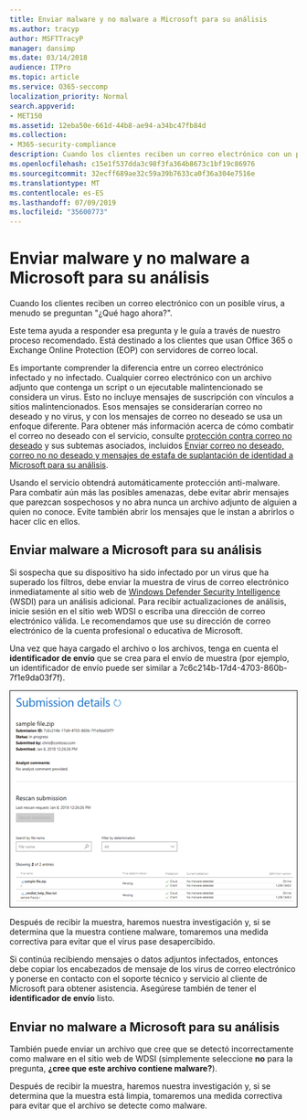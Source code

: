 ```yaml
---
title: Enviar malware y no malware a Microsoft para su análisis
ms.author: tracyp
author: MSFTTracyP
manager: dansimp
ms.date: 03/14/2018
audience: ITPro
ms.topic: article
ms.service: O365-seccomp
localization_priority: Normal
search.appverid:
- MET150
ms.assetid: 12eba50e-661d-44b8-ae94-a34bc47fb84d
ms.collection:
- M365-security-compliance
description: Cuando los clientes reciben un correo electrónico con un posible virus, a menudo askWhat hago ahora?
ms.openlocfilehash: c15e1f537dda3c98f3fa364b8673c1bf19c86976
ms.sourcegitcommit: 32ecff689ae32c59a39b7633ca0f36a304e7516e
ms.translationtype: MT
ms.contentlocale: es-ES
ms.lasthandoff: 07/09/2019
ms.locfileid: "35600773"
---
```

# <a name="submitting-malware-and-non-malware-to-microsoft-for-analysis"></a>Enviar malware y no malware a Microsoft para su análisis

Cuando los clientes reciben un correo electrónico con un posible virus, a menudo se preguntan "¿Qué hago ahora?".
  
Este tema ayuda a responder esa pregunta y le guía a través de nuestro proceso recomendado. Está destinado a los clientes que usan Office 365 o Exchange Online Protection (EOP) con servidores de correo local.
  
Es importante comprender la diferencia entre un correo electrónico infectado y no infectado. Cualquier correo electrónico con un archivo adjunto que contenga un script o un ejecutable malintencionado se considera un virus. Esto no incluye mensajes de suscripción con vínculos a sitios malintencionados. Esos mensajes se considerarían correo no deseado y no virus, y con los mensajes de correo no deseado se usa un enfoque diferente. Para obtener más información acerca de cómo combatir el correo no deseado con el servicio, consulte [protección contra correo no deseado](anti-spam-and-anti-malware-protection.md) y sus subtemas asociados, incluidos [Enviar correo no deseado, correo no no deseado y mensajes de estafa de suplantación de identidad a Microsoft para su análisis](submit-spam-non-spam-and-phishing-scam-messages-to-microsoft-for-analysis.md). 
  
Usando el servicio obtendrá automáticamente protección anti-malware. Para combatir aún más las posibles amenazas, debe evitar abrir mensajes que parezcan sospechosos y no abra nunca un archivo adjunto de alguien a quien no conoce. Evite también abrir los mensajes que le instan a abrirlos o hacer clic en ellos.
  
## <a name="submitting-malware-to-microsoft-for-analysis"></a>Enviar malware a Microsoft para su análisis

Si sospecha que su dispositivo ha sido infectado por un virus que ha superado los filtros, debe enviar la muestra de virus de correo electrónico inmediatamente al sitio web de [Windows Defender Security Intelligence](https://www.microsoft.com/wdsi/filesubmission) (WSDI) para un análisis adicional. Para recibir actualizaciones de análisis, inicie sesión en el sitio web WDSI o escriba una dirección de correo electrónico válida. Le recomendamos que use su dirección de correo electrónico de la cuenta profesional o educativa de Microsoft. 
  
Una vez que haya cargado el archivo o los archivos, tenga en cuenta el **identificador de envío** que se crea para el envío de muestra (por ejemplo, un identificador de envío puede ser similar a 7c6c214b-17d4-4703-860b-7f1e9da03f7f). 
  
![Detalles de envío en el sitio web Windows Defender Security Intelligence](media/EOP-Malware-Protection-Center.png)
  
Después de recibir la muestra, haremos nuestra investigación y, si se determina que la muestra contiene malware, tomaremos una medida correctiva para evitar que el virus pase desapercibido.
  
Si continúa recibiendo mensajes o datos adjuntos infectados, entonces debe copiar los encabezados de mensaje de los virus de correo electrónico y ponerse en contacto con el soporte técnico y servicio al cliente de Microsoft para obtener asistencia. Asegúrese también de tener el **identificador de envío** listo. 
  
## <a name="submitting-non-malware-to-microsoft-for-analysis"></a>Enviar no malware a Microsoft para su análisis

También puede enviar un archivo que cree que se detectó incorrectamente como malware en el sitio web de WDSI (simplemente seleccione **no** para la pregunta, **¿cree que este archivo contiene malware?**).
  
Después de recibir la muestra, haremos nuestra investigación y, si se determina que la muestra está limpia, tomaremos una medida correctiva para evitar que el archivo se detecte como malware.
  

